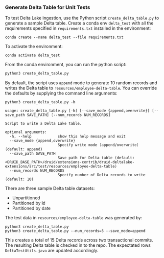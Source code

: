 <!--
  ~ Licensed to the Apache Software Foundation (ASF) under one
  ~ or more contributor license agreements.  See the NOTICE file
  ~ distributed with this work for additional information
  ~ regarding copyright ownership.  The ASF licenses this file
  ~ to you under the Apache License, Version 2.0 (the
  ~ "License"); you may not use this file except in compliance
  ~ with the License.  You may obtain a copy of the License at
  ~
  ~   http://www.apache.org/licenses/LICENSE-2.0
  ~
  ~ Unless required by applicable law or agreed to in writing,
  ~ software distributed under the License is distributed on an
  ~ "AS IS" BASIS, WITHOUT WARRANTIES OR CONDITIONS OF ANY
  ~ KIND, either express or implied.  See the License for the
  ~ specific language governing permissions and limitations
  ~ under the License.
  -->

### Generate Delta Table for Unit Tests

To test Delta Lake ingestion, use the Python script `create_delta_table.py` to generate a sample Delta table.
Create a conda env `delta_test` with all the requirements specified in `requirements.txt` installed in the
environment:
```shell
conda create --name delta_test --file requirements.txt
```

To activate the environment:

```shell
conda activate delta_test
```

From the conda environment, you can run the python script:

```python
python3 create_delta_table.py
```

By default, the script uses `append` mode to generate 10 random records and writes the
Delta table to `resources/employee-delta-table`. You can override the defaults by supplying the command line arguments:

```shell
python3 create_delta_table.py -h

usage: create_delta_table.py [-h] [--save_mode {append,overwrite}] [--save_path SAVE_PATH] [--num_records NUM_RECORDS]

Script to write a Delta Lake table.

optional arguments:
  -h, --help            show this help message and exit
  --save_mode {append,overwrite}
                        Specify write mode (append/overwrite) (default: append)
  --save_path SAVE_PATH
                        Save path for Delta table (default: <DRUID_BASE_PATH>/druid/extensions-contrib/druid-deltalake-extensions/src/test/resources/employee-delta-table)
  --num_records NUM_RECORDS
                        Specify number of Delta records to write (default: 10)
```

There are three sample Delta table datasets:
- Unpartitioned
- Partitioned by id
- Partitioned by date

The test data in `resources/employee-delta-table` was generated by:
```shell
python3 create_delta_table.py
python3 create_delta_table.py --num_records=5 --save_mode=append
```

This creates a total of 15 Delta records across two transactional commits. The resulting Delta table is checked in
to the repo. The expectated rows `DeltaTestUtils.java` are updated accordingly.
